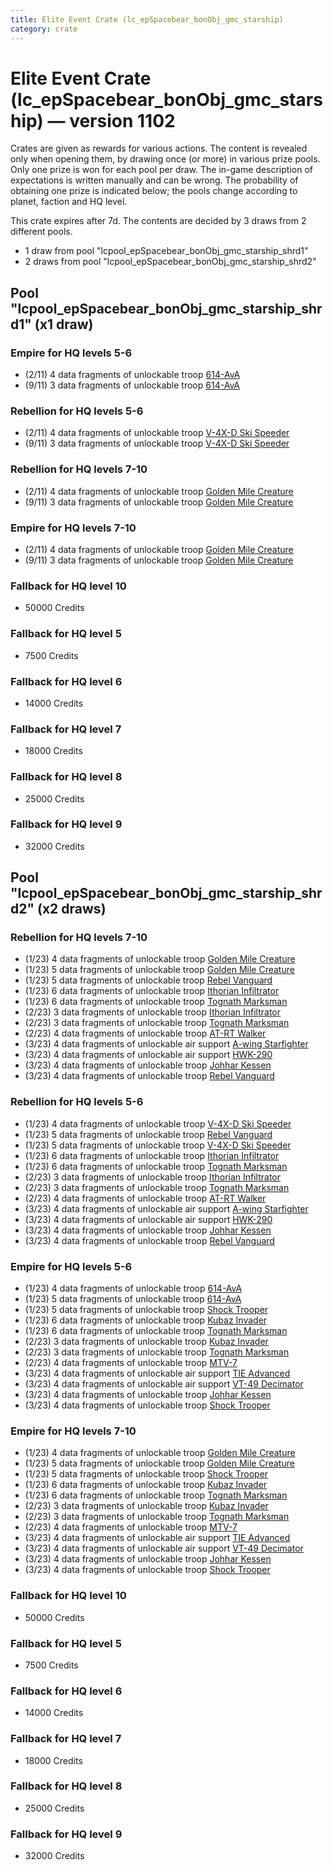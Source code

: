 ```yaml
---
title: Elite Event Crate (lc_epSpacebear_bonObj_gmc_starship)
category: crate
---
```


# Elite Event Crate (lc_epSpacebear_bonObj_gmc_starship) — version 1102

Crates are given as rewards for various actions. The content is revealed only when opening them, by drawing once (or more) in various prize pools. Only one prize is won for each pool per draw. The in-game description of expectations is written manually and can be wrong. The probability of obtaining one prize is indicated below; the pools change according to planet, faction and HQ level.

This crate expires after 7d. The contents are decided by 3 draws from 2 different pools.
  * 1 draw from pool "lcpool_epSpacebear_bonObj_gmc_starship_shrd1"
  * 2 draws from pool "lcpool_epSpacebear_bonObj_gmc_starship_shrd2"

## Pool "lcpool_epSpacebear_bonObj_gmc_starship_shrd1" (x1 draw)

### Empire for HQ levels 5-6

  * (2/11) 4 data fragments of unlockable troop [614-AvA](614AVA)
  * (9/11) 3 data fragments of unlockable troop [614-AvA](614AVA)

### Rebellion for HQ levels 5-6

  * (2/11) 4 data fragments of unlockable troop [V-4X-D Ski Speeder](PolarShip)
  * (9/11) 3 data fragments of unlockable troop [V-4X-D Ski Speeder](PolarShip)

### Rebellion for HQ levels 7-10

  * (2/11) 4 data fragments of unlockable troop [Golden Mile Creature](RebelGoldenMileCreature)
  * (9/11) 3 data fragments of unlockable troop [Golden Mile Creature](RebelGoldenMileCreature)

### Empire for HQ levels 7-10

  * (2/11) 4 data fragments of unlockable troop [Golden Mile Creature](EmpireGoldenMileCreature)
  * (9/11) 3 data fragments of unlockable troop [Golden Mile Creature](EmpireGoldenMileCreature)

### Fallback for HQ level 10

  * 50000 Credits

### Fallback for HQ level 5

  * 7500 Credits

### Fallback for HQ level 6

  * 14000 Credits

### Fallback for HQ level 7

  * 18000 Credits

### Fallback for HQ level 8

  * 25000 Credits

### Fallback for HQ level 9

  * 32000 Credits

## Pool "lcpool_epSpacebear_bonObj_gmc_starship_shrd2" (x2 draws)

### Rebellion for HQ levels 7-10

  * (1/23) 4 data fragments of unlockable troop [Golden Mile Creature](RebelGoldenMileCreature)
  * (1/23) 5 data fragments of unlockable troop [Golden Mile Creature](RebelGoldenMileCreature)
  * (1/23) 5 data fragments of unlockable troop [Rebel Vanguard](Vanguard)
  * (1/23) 6 data fragments of unlockable troop [Ithorian Infiltrator](IthorianInfiltrator)
  * (1/23) 6 data fragments of unlockable troop [Tognath Marksman](RebelTognath)
  * (2/23) 3 data fragments of unlockable troop [Ithorian Infiltrator](IthorianInfiltrator)
  * (2/23) 3 data fragments of unlockable troop [Tognath Marksman](RebelTognath)
  * (2/23) 4 data fragments of unlockable troop [AT-RT Walker](ATRT)
  * (3/23) 4 data fragments of unlockable air support [A-wing Starfighter](AWing)
  * (3/23) 4 data fragments of unlockable air support [HWK-290](HWK290)
  * (3/23) 4 data fragments of unlockable troop [Johhar Kessen](RebelJohhar)
  * (3/23) 4 data fragments of unlockable troop [Rebel Vanguard](Vanguard)

### Rebellion for HQ levels 5-6

  * (1/23) 4 data fragments of unlockable troop [V-4X-D Ski Speeder](PolarShip)
  * (1/23) 5 data fragments of unlockable troop [Rebel Vanguard](Vanguard)
  * (1/23) 5 data fragments of unlockable troop [V-4X-D Ski Speeder](PolarShip)
  * (1/23) 6 data fragments of unlockable troop [Ithorian Infiltrator](IthorianInfiltrator)
  * (1/23) 6 data fragments of unlockable troop [Tognath Marksman](RebelTognath)
  * (2/23) 3 data fragments of unlockable troop [Ithorian Infiltrator](IthorianInfiltrator)
  * (2/23) 3 data fragments of unlockable troop [Tognath Marksman](RebelTognath)
  * (2/23) 4 data fragments of unlockable troop [AT-RT Walker](ATRT)
  * (3/23) 4 data fragments of unlockable air support [A-wing Starfighter](AWing)
  * (3/23) 4 data fragments of unlockable air support [HWK-290](HWK290)
  * (3/23) 4 data fragments of unlockable troop [Johhar Kessen](RebelJohhar)
  * (3/23) 4 data fragments of unlockable troop [Rebel Vanguard](Vanguard)

### Empire for HQ levels 5-6

  * (1/23) 4 data fragments of unlockable troop [614-AvA](614AVA)
  * (1/23) 5 data fragments of unlockable troop [614-AvA](614AVA)
  * (1/23) 5 data fragments of unlockable troop [Shock Trooper](Shock)
  * (1/23) 6 data fragments of unlockable troop [Kubaz Invader](KubazInvader)
  * (1/23) 6 data fragments of unlockable troop [Tognath Marksman](EmpireTognath)
  * (2/23) 3 data fragments of unlockable troop [Kubaz Invader](KubazInvader)
  * (2/23) 3 data fragments of unlockable troop [Tognath Marksman](EmpireTognath)
  * (2/23) 4 data fragments of unlockable troop [MTV-7](MTV7)
  * (3/23) 4 data fragments of unlockable air support [TIE Advanced](TieAdvanced)
  * (3/23) 4 data fragments of unlockable air support [VT-49 Decimator](VT49)
  * (3/23) 4 data fragments of unlockable troop [Johhar Kessen](EmpireJohhar)
  * (3/23) 4 data fragments of unlockable troop [Shock Trooper](Shock)

### Empire for HQ levels 7-10

  * (1/23) 4 data fragments of unlockable troop [Golden Mile Creature](EmpireGoldenMileCreature)
  * (1/23) 5 data fragments of unlockable troop [Golden Mile Creature](EmpireGoldenMileCreature)
  * (1/23) 5 data fragments of unlockable troop [Shock Trooper](Shock)
  * (1/23) 6 data fragments of unlockable troop [Kubaz Invader](KubazInvader)
  * (1/23) 6 data fragments of unlockable troop [Tognath Marksman](EmpireTognath)
  * (2/23) 3 data fragments of unlockable troop [Kubaz Invader](KubazInvader)
  * (2/23) 3 data fragments of unlockable troop [Tognath Marksman](EmpireTognath)
  * (2/23) 4 data fragments of unlockable troop [MTV-7](MTV7)
  * (3/23) 4 data fragments of unlockable air support [TIE Advanced](TieAdvanced)
  * (3/23) 4 data fragments of unlockable air support [VT-49 Decimator](VT49)
  * (3/23) 4 data fragments of unlockable troop [Johhar Kessen](EmpireJohhar)
  * (3/23) 4 data fragments of unlockable troop [Shock Trooper](Shock)

### Fallback for HQ level 10

  * 50000 Credits

### Fallback for HQ level 5

  * 7500 Credits

### Fallback for HQ level 6

  * 14000 Credits

### Fallback for HQ level 7

  * 18000 Credits

### Fallback for HQ level 8

  * 25000 Credits

### Fallback for HQ level 9

  * 32000 Credits